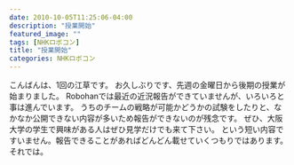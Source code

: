 ```yaml
---
date: 2010-10-05T11:25:06-04:00
description: "授業開始"
featured_image: ""
tags: [NHKロボコン]
title: "授業開始"
categories: NHKロボコン
---
```


こんばんは、1回の江草です。
お久しぶりです、先週の金曜日から後期の授業が始まりました。
Robohanでは最近の近況報告ができていませんが、いろいろと事は進んでいます。
うちのチームの戦略が可能かどうかの試験をしたりと、なかなか公開できない内容が多いため報告ができないのが残念です。
ぜひ、大阪大学の学生で興味がある人はぜひ見学だけでも来て下さい。
という短い内容ですいません。報告できることがあればどんどん載せていくつもりではあります。それでは。
